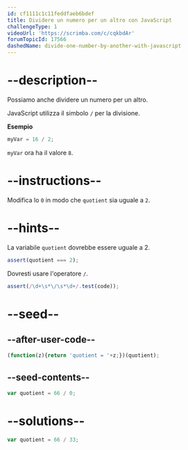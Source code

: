 ```yaml
---
id: cf1111c1c11feddfaeb6bdef
title: Dividere un numero per un altro con JavaScript
challengeType: 1
videoUrl: 'https://scrimba.com/c/cqkbdAr'
forumTopicId: 17566
dashedName: divide-one-number-by-another-with-javascript
---
```


# --description--

Possiamo anche dividere un numero per un altro.

JavaScript utilizza il simbolo `/` per la divisione.

**Esempio**

```js
myVar = 16 / 2;
```

`myVar` ora ha il valore `8`.
# --instructions--

Modifica lo `0` in modo che `quotient` sia uguale a `2`.

# --hints--

La variabile `quotient` dovrebbe essere uguale a 2.

```js
assert(quotient === 2);
```

Dovresti usare l'operatore `/`.

```js
assert(/\d+\s*\/\s*\d+/.test(code));
```

# --seed--

## --after-user-code--

```js
(function(z){return 'quotient = '+z;})(quotient);
```

## --seed-contents--

```js
var quotient = 66 / 0;
```

# --solutions--

```js
var quotient = 66 / 33;
```
